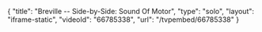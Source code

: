 {
    "title": "Breville -- Side-by-Side: Sound Of Motor",
    "type": "solo",
    "layout": "iframe-static",
    "videoId": "66785338",
    "url": "\/tvpembed\/66785338"
}